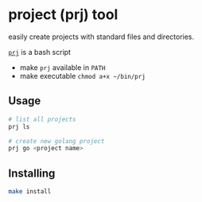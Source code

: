 # project (prj) tool

easily create projects with standard files and directories.

[`prj`](prj) is a bash script

* make `prj` available in `PATH`
* make executable `chmod a+x ~/bin/prj`

## Usage

```sh
# list all projects
prj ls

# create new golang project
prj go <project name>
```

## Installing

```sh
make install
```